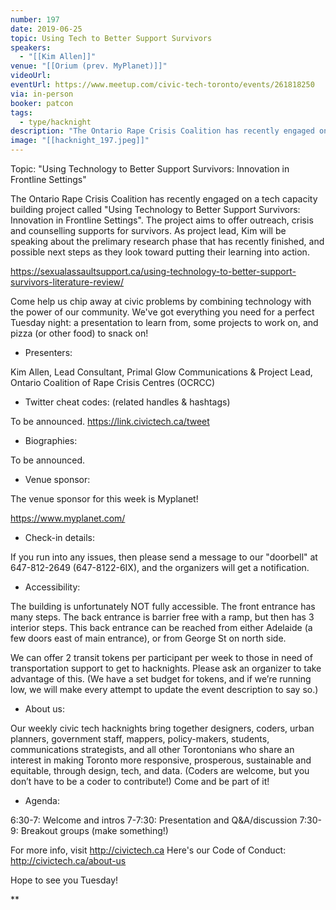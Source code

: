 ```yaml
---
number: 197
date: 2019-06-25
topic: Using Tech to Better Support Survivors
speakers:
  - "[[Kim Allen]]"
venue: "[[Orium (prev. MyPlanet)]]"
videoUrl: 
eventUrl: https://www.meetup.com/civic-tech-toronto/events/261818250
via: in-person
booker: patcon
tags:
  - type/hacknight
description: "The Ontario Rape Crisis Coalition has recently engaged on a tech capacity building project called ‘Using Technology to Better Support Survivors: Innovation in Frontline Settings’. The project aims to offer outreach, crisis and counselling supports for survivors. As project lead, Kim will be speaking about the prelimary research phase that has recently finished, and possible next steps as they look toward putting their learning into action. https://sexualassaultsupport.ca/using-technology-to-better-support-survivors-literature-review/"
image: "[[hacknight_197.jpeg]]"
---
```


Topic: "Using Technology to Better Support Survivors: Innovation in Frontline Settings"

The Ontario Rape Crisis Coalition has recently engaged on a tech capacity building project called "Using Technology to Better Support Survivors: Innovation in Frontline Settings". The project aims to offer outreach, crisis and counselling supports for survivors. As project lead, Kim will be speaking about the prelimary research phase that has recently finished, and possible next steps as they look toward putting their learning into action.

https://sexualassaultsupport.ca/using-technology-to-better-support-survivors-literature-review/

Come help us chip away at civic problems by combining technology with the power of our community. We've got everything you need for a perfect Tuesday night: a presentation to learn from, some projects to work on, and pizza (or other food) to snack on!

+ Presenters:

Kim Allen, Lead Consultant, Primal Glow Communications & Project Lead, Ontario Coalition of Rape Crisis Centres (OCRCC)

+ Twitter cheat codes: (related handles & hashtags)

To be announced.
https://link.civictech.ca/tweet

+ Biographies:

To be announced.

+ Venue sponsor:

The venue sponsor for this week is Myplanet!

https://www.myplanet.com/

+ Check-in details:

If you run into any issues, then please send a message to our "doorbell" at 647-812-2649 (647-8122-6IX), and the organizers will get a notification.

+ Accessibility:

The building is unfortunately NOT fully accessible. The front entrance has many steps. The back entrance is barrier free with a ramp, but then has 3 interior steps. This back entrance can be reached from either Adelaide (a few doors east of main entrance), or from George St on north side.

We can offer 2 transit tokens per participant per week to those in need of transportation support to get to hacknights. Please ask an organizer to take advantage of this. (We have a set budget for tokens, and if we’re running low, we will make every attempt to update the event description to say so.)

+ About us:

Our weekly civic tech hacknights bring together designers, coders, urban planners, government staff, mappers, policy-makers, students, communications strategists, and all other Torontonians who share an interest in making Toronto more responsive, prosperous, sustainable and equitable, through design, tech, and data. (Coders are welcome, but you don’t have to be a coder to contribute!) Come and be part of it!

+ Agenda:

6:30-7: Welcome and intros
7-7:30: Presentation and Q&A/discussion
7:30-9: Breakout groups (make something!)

For more info, visit http://civictech.ca
Here's our Code of Conduct: http://civictech.ca/about-us

Hope to see you Tuesday!

**